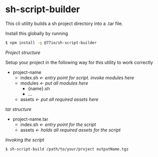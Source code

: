 # sh-script-builder

This cli utility builds a sh project directory into a .tar file.

Install this globally by running

```sh
$ npm install -g @77io/sh-script-builder
```

_Project structure_

Setup your project in the following way for this utility to work correctly

- project-name
  - index.sh _<- entry point for script. invoke modules here_
  - modules _<- put all modules here_
    - {name}.sh
    - ...
  - assets _<- put all required assets here_

_tar structure_

- project-name.tar
  - index.sh _<- entry point for the script_
  - assets _<- holds all required assets for the script_

_Invoking the script_

```sh
$ sh-script-build /path/to/your/project outputName.tgz
```
